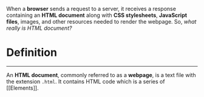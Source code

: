 When a **browser** sends a request to a server, it receives a response containing an **HTML document** along with **CSS stylesheets**, **JavaScript files**, images, and other resources needed to render the webpage. So, *what really is HTML document?*

# Definition
---
An **HTML document**, commonly referred to as a **webpage**, is a text file with the extension `.html`. It contains HTML code which is a series of [[Elements]].

